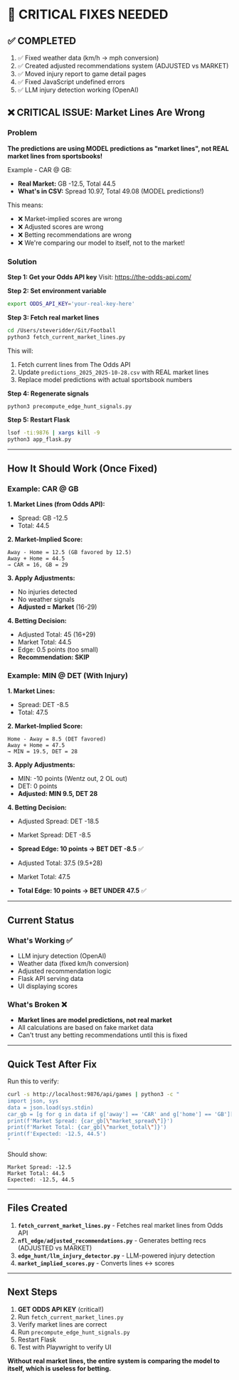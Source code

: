 # 🚨 CRITICAL FIXES NEEDED

## ✅ COMPLETED
1. ✅ Fixed weather data (km/h → mph conversion)
2. ✅ Created adjusted recommendations system (ADJUSTED vs MARKET)
3. ✅ Moved injury report to game detail pages
4. ✅ Fixed JavaScript undefined errors
5. ✅ LLM injury detection working (OpenAI)

## ❌ CRITICAL ISSUE: Market Lines Are Wrong

### Problem
**The predictions are using MODEL predictions as "market lines", not REAL market lines from sportsbooks!**

Example - CAR @ GB:
- **Real Market:** GB -12.5, Total 44.5
- **What's in CSV:** Spread 10.97, Total 49.08 (MODEL predictions!)

This means:
- ❌ Market-implied scores are wrong
- ❌ Adjusted scores are wrong
- ❌ Betting recommendations are wrong
- ❌ We're comparing our model to itself, not to the market!

### Solution

**Step 1: Get your Odds API key**
Visit: https://the-odds-api.com/

**Step 2: Set environment variable**
```bash
export ODDS_API_KEY='your-real-key-here'
```

**Step 3: Fetch real market lines**
```bash
cd /Users/steveridder/Git/Football
python3 fetch_current_market_lines.py
```

This will:
1. Fetch current lines from The Odds API
2. Update `predictions_2025_2025-10-28.csv` with REAL market lines
3. Replace model predictions with actual sportsbook numbers

**Step 4: Regenerate signals**
```bash
python3 precompute_edge_hunt_signals.py
```

**Step 5: Restart Flask**
```bash
lsof -ti:9876 | xargs kill -9
python3 app_flask.py
```

---

## How It Should Work (Once Fixed)

### Example: CAR @ GB

**1. Market Lines (from Odds API):**
- Spread: GB -12.5
- Total: 44.5

**2. Market-Implied Score:**
```
Away - Home = 12.5 (GB favored by 12.5)
Away + Home = 44.5
→ CAR = 16, GB = 29
```

**3. Apply Adjustments:**
- No injuries detected
- No weather signals
- **Adjusted = Market** (16-29)

**4. Betting Decision:**
- Adjusted Total: 45 (16+29)
- Market Total: 44.5
- Edge: 0.5 points (too small)
- **Recommendation: SKIP**

### Example: MIN @ DET (With Injury)

**1. Market Lines:**
- Spread: DET -8.5
- Total: 47.5

**2. Market-Implied Score:**
```
Home - Away = 8.5 (DET favored)
Away + Home = 47.5
→ MIN = 19.5, DET = 28
```

**3. Apply Adjustments:**
- MIN: -10 points (Wentz out, 2 OL out)
- DET: 0 points
- **Adjusted: MIN 9.5, DET 28**

**4. Betting Decision:**
- Adjusted Spread: DET -18.5
- Market Spread: DET -8.5
- **Spread Edge: 10 points → BET DET -8.5** ✅

- Adjusted Total: 37.5 (9.5+28)
- Market Total: 47.5
- **Total Edge: 10 points → BET UNDER 47.5** ✅

---

## Current Status

### What's Working ✅
- LLM injury detection (OpenAI)
- Weather data (fixed km/h conversion)
- Adjusted recommendation logic
- Flask API serving data
- UI displaying scores

### What's Broken ❌
- **Market lines are model predictions, not real market**
- All calculations are based on fake market data
- Can't trust any betting recommendations until this is fixed

---

## Quick Test After Fix

Run this to verify:
```bash
curl -s http://localhost:9876/api/games | python3 -c "
import json, sys
data = json.load(sys.stdin)
car_gb = [g for g in data if g['away'] == 'CAR' and g['home'] == 'GB'][0]
print(f'Market Spread: {car_gb[\"market_spread\"]}')
print(f'Market Total: {car_gb[\"market_total\"]}')
print(f'Expected: -12.5, 44.5')
"
```

Should show:
```
Market Spread: -12.5
Market Total: 44.5
Expected: -12.5, 44.5
```

---

## Files Created

1. **`fetch_current_market_lines.py`** - Fetches real market lines from Odds API
2. **`nfl_edge/adjusted_recommendations.py`** - Generates betting recs (ADJUSTED vs MARKET)
3. **`edge_hunt/llm_injury_detector.py`** - LLM-powered injury detection
4. **`market_implied_scores.py`** - Converts lines ↔ scores

---

## Next Steps

1. **GET ODDS API KEY** (critical!)
2. Run `fetch_current_market_lines.py`
3. Verify market lines are correct
4. Run `precompute_edge_hunt_signals.py`
5. Restart Flask
6. Test with Playwright to verify UI

**Without real market lines, the entire system is comparing the model to itself, which is useless for betting.**

